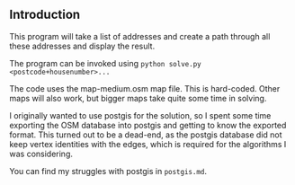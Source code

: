 Introduction
-------------

This program will take a list of addresses and create a path
through all these addresses and display the result.

The program can be invoked using 
`python solve.py <postcode+housenumber>...`

The code uses the map-medium.osm map file. This is hard-coded. Other maps
will also work, but bigger maps take quite some time in solving.

I originally wanted to use postgis for the solution, so I spent some
time exporting the OSM database into postgis and getting to know the exported
format. This turned out to be a dead-end, as the postgis database did not
keep vertex identities with the edges, which is required for the algorithms
I was considering.

You can find my struggles with postgis in `postgis.md`.
